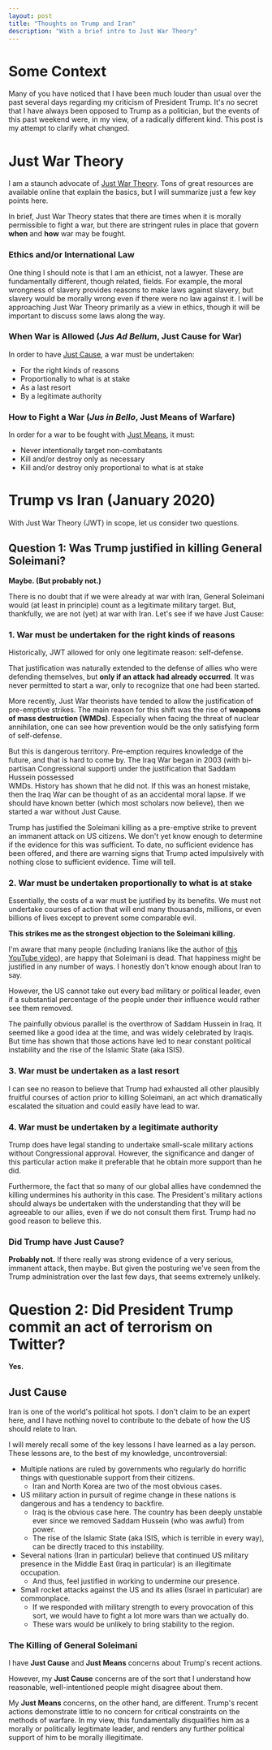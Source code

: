 ```yaml
---
layout: post
title: "Thoughts on Trump and Iran"
description: "With a brief intro to Just War Theory"
---
```

# Some Context

Many of you have noticed that I have been much louder than usual over the past
several days regarding my criticism of President Trump. It's no secret that I
have always been opposed to Trump as a politician, but the events of this past
weekend were, in my view, of a radically different kind. This post is my attempt
to clarify what changed.

# Just War Theory

I am a staunch advocate of
[Just War Theory](https://plato.stanford.edu/entries/war/).
Tons of great resources are available online that explain the basics, but I will
summarize just a few key points here.

In brief, Just War Theory states that there are times when it is morally
permissible to fight a war, but there are stringent rules in place that govern
**when** and **how** war may be fought.

### Ethics and/or International Law

One thing I should note is that I am an ethicist, not a lawyer. These are
fundamentally different, though related, fields. For example, the moral
wrongness of slavery provides reasons to make laws against slavery, but slavery
would be morally wrong even if there were no law against it. I will be
approaching Just War Theory primarily as a view in ethics, though it will be
important to discuss some laws along the way.

### When War is Allowed (*Jus Ad Bellum*, Just Cause for War)

In order to have
[Just Cause](https://plato.stanford.edu/entries/war/#JusAdBell),
a war must be undertaken:

- For the right kinds of reasons
- Proportionally to what is at stake
- As a last resort
- By a legitimate authority

### How to Fight a War (*Jus in Bello*, Just Means of Warfare)

In order for a war to be fought with
[Just Means](https://plato.stanford.edu/entries/war/#JusBell), it must:

- Never intentionally target non-combatants
- Kill and/or destroy only as necessary
- Kill and/or destroy only proportional to what is at stake

# Trump vs Iran (January 2020)

With Just War Theory (JWT) in scope, let us consider two questions.

## Question 1: Was Trump justified in killing General Soleimani?

**Maybe. (But probably not.)**

There is no doubt that if we were already at war with Iran, General Soleimani
would (at least in principle) count as a legitimate military target. But, thankfully,  we are not (yet) at war with Iran. Let's see if we have Just Cause:

### 1. War must be undertaken for the right kinds of reasons

Historically, JWT allowed for only one legitimate reason: self-defense.

That justification was naturally extended to the defense of allies who were
defending themselves, but **only if an attack had already occurred**. It was
never permitted to start a war, only to recognize that one had been started.

More recently, Just War theorists have tended to allow the justification of
pre-emptive strikes. The main reason for this shift was the rise of **weapons of
mass destruction (WMDs)**. Especially when facing the threat of nuclear
annihilation, one can see how prevention would be the only satisfying form of
self-defense.

But this is dangerous territory. Pre-emption requires knowledge of the future,
and that is hard to come by. The Iraq War began in 2003 (with bi-partisan
Congressional support) under the justification that Saddam Hussein possessed  
WMDs. History has shown that he did not. If this was an honest mistake, then
the Iraq War can be thought of as an accidental moral lapse. If we should have
known better (which most scholars now believe), then we started a war without
Just Cause.

Trump has justified the Soleimani killing as a pre-emptive strike to prevent an
immanent attack on US citizens. We don't yet know enough to determine if the
evidence for this was sufficient. To date, no sufficient evidence has been
offered, and there are warning signs that Trump acted impulsively with nothing
close to sufficient evidence. Time will tell.

### 2. War must be undertaken proportionally to what is at stake

Essentially, the costs of a war must be justified by its benefits. We must not
undertake courses of action that will end many thousands, millions, or even
billions of lives except to prevent some comparable evil.

**This strikes me as the strongest objection to the Soleimani killing.**

I'm aware that many people (including Iranians like the author of
[this YouTube video](https://youtu.be/1C888mSyD7s)),
are happy that Soleimani is dead. That happiness might be justified in any
number of ways. I honestly don't know enough about Iran to say.

However, the US cannot take out every bad military or political leader, even
if a substantial percentage of the people under their influence would rather see
them removed.

The painfully obvious parallel is the overthrow of Saddam Hussein in Iraq. It
seemed like a good idea at the time, and was widely celebrated by Iraqis. But
time has shown that those actions have led to near constant political
instability and the rise of the Islamic State (aka ISIS).

### 3. War must be undertaken as a last resort

I can see no reason to believe that Trump had exhausted all other plausibly
fruitful courses of action prior to killing Soleimani, an act which
dramatically escalated the situation and could easily have lead to war.

### 4. War must be undertaken by a legitimate authority

Trump does have legal standing to undertake small-scale military actions without
Congressional approval. However, the significance and danger of this particular
action make it preferable that he obtain more support than he did.

Furthermore, the fact that so many of our global allies have condemned the
killing undermines his authority in this case. The President's military actions
should always be undertaken with the understanding that they will be agreeable
to our allies, even if we do not consult them first. Trump had no good reason to
believe this.

### Did Trump have Just Cause?

**Probably not.** If there really was strong evidence of a very serious, immanent
attack, then maybe. But given the posturing we've seen from the Trump
administration over the last few days, that seems extremely unlikely.

# Question 2: Did President Trump commit an act of terrorism on Twitter?

**Yes.**

## Just Cause

Iran is one of the world's political hot spots. I don't claim to be an expert
here, and I have nothing novel to contribute to the debate of how the US should
relate to Iran.

I will merely recall some of the key lessons I have learned as a lay person. These lessons are, to the best of my knowledge, uncontroversial:

- Multiple nations are ruled by governments who regularly do horrific things
with questionable support from their citizens.
  - Iran and North Korea are two of the most obvious cases.
- US military action in pursuit of regime change in these nations is dangerous
and has a tendency to backfire.
  - Iraq is the obvious case here. The country has been deeply unstable ever
  since we removed Saddam Hussein (who was awful) from power.
  - The rise of the Islamic State (aka ISIS, which is terrible in every way), can
  be directly traced to this instability.
- Several nations (Iran in particular) believe that continued US military
presence in the Middle East (Iraq in particular) is an illegitimate occupation.
  - And thus, feel justified in working to undermine our presence.
- Small rocket attacks against the US and its allies (Israel in particular) are
commonplace.
  - If we responded with military strength to every provocation of this sort, we
  would have to fight a lot more wars than we actually do.
  - These wars would be unlikely to bring stability to the region.

### The Killing of General Soleimani





I have **Just Cause** and **Just Means** concerns about Trump's recent actions.

However, my **Just Cause** concerns are of the sort that I understand how
reasonable, well-intentioned people might disagree about them.

My **Just Means** concerns, on the other hand, are different. Trump's recent
actions demonstrate little to no concern for critical constraints on
the methods of warfare. In my view, this fundamentally disqualifies him as a
morally or politically legitimate leader, and renders any further political
support of him to be morally illegitimate.
